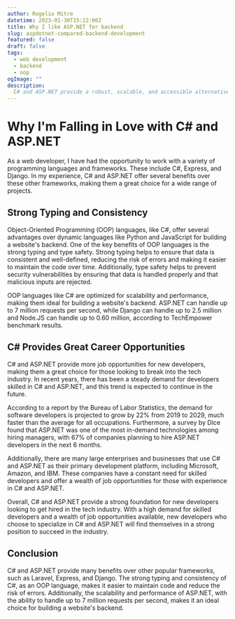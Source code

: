 ```yaml
---
author: Rogelio Mitre
datetime: 2023-01-30T15:22:00Z
title: Why I like ASP.NET for backend
slug: aspdotnet-compared-backend-development
featured: false
draft: false
tags:
  - web development
  - backend
  - oop
ogImage: ""
description:
  C# and ASP.NET provide a robust, scalable, and accessible alternative to frameworks for JavaScript and Python on the backend.
---
```


# Why I'm Falling in Love with C# and ASP.NET
As a web developer, I have had the opportunity to work with a variety of programming languages and frameworks. These include C#, Express, and Django. In my experience, C# and ASP.NET offer several benefits over these other frameworks, making them a great choice for a wide range of projects.

## Strong Typing and Consistency
Object-Oriented Programming (OOP) languages, like C#, offer several advantages over dynamic languages like Python and JavaScript for building a website's backend. One of the key benefits of OOP languages is the strong typing and type safety. Strong typing helps to ensure that data is consistent and well-defined, reducing the risk of errors and making it easier to maintain the code over time. Additionally, type safety helps to prevent security vulnerabilities by ensuring that data is handled properly and that malicious inputs are rejected.

OOP languages like C# are optimized for scalability and performance, making them ideal for building a website's backend. ASP.NET can handle up to 7 million requests per second, while Django can handle up to 2.5 million and Node.JS can handle up to 0.60 million, according to TechEmpower benchmark results.
 
## C# Provides Great Career Opportunities
C# and ASP.NET provide more job opportunities for new developers, making them a great choice for those looking to break into the tech industry. In recent years, there has been a steady demand for developers skilled in C# and ASP.NET, and this trend is expected to continue in the future.

According to a report by the Bureau of Labor Statistics, the demand for software developers is projected to grow by 22% from 2019 to 2029, much faster than the average for all occupations. Furthermore, a survey by Dice found that ASP.NET was one of the most in-demand technologies among hiring managers, with 67% of companies planning to hire ASP.NET developers in the next 6 months.

Additionally, there are many large enterprises and businesses that use C# and ASP.NET as their primary development platform, including Microsoft, Amazon, and IBM. These companies have a constant need for skilled developers and offer a wealth of job opportunities for those with experience in C# and ASP.NET.

Overall, C# and ASP.NET provide a strong foundation for new developers looking to get hired in the tech industry. With a high demand for skilled developers and a wealth of job opportunities available, new developers who choose to specialize in C# and ASP.NET will find themselves in a strong position to succeed in the industry.

## Conclusion
C# and ASP.NET provide many benefits over other popular frameworks, such as Laravel, Express, and Django. The strong typing and consistency of C#, as an OOP language, makes it easier to maintain code and reduce the risk of errors. Additionally, the scalability and performance of ASP.NET, with the ability to handle up to 7 million requests per second, makes it an ideal choice for building a website's backend.